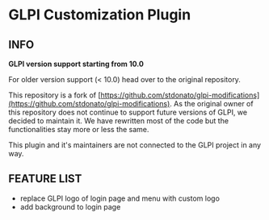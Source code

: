 # GLPI Customization Plugin

## INFO
**GLPI version support starting from 10.0**

For older version support (< 10.0) head over to the original repository.

This repository is a fork
of [https://github.com/stdonato/glpi-modifications](https://github.com/stdonato/glpi-modifications). As the original
owner of this repository does not continue to support future versions of GLPI, we decided to maintain it.
We have rewritten most of the code but the functionalities stay more or less the same.

This plugin and it's maintainers are not connected to the GLPI project in any way.

## FEATURE LIST

- replace GLPI logo of login page and menu with custom logo
- add background to login page